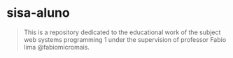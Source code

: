 # sisa-aluno
> This is a repository dedicated to the educational work of the subject web systems programming 1 under the supervision of professor Fabio lima @fabiomicromais. 
